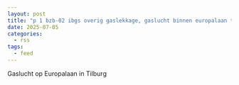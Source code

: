 ```yaml
---
layout: post
title: "p 1 bzb-02 ibgs overig gaslekkage, gaslucht binnen europalaan tilburg 209432 207092"
date: 2025-07-05
categories: 
  - rss
tags: 
  - feed
---
```


Gaslucht op Europalaan in Tilburg
